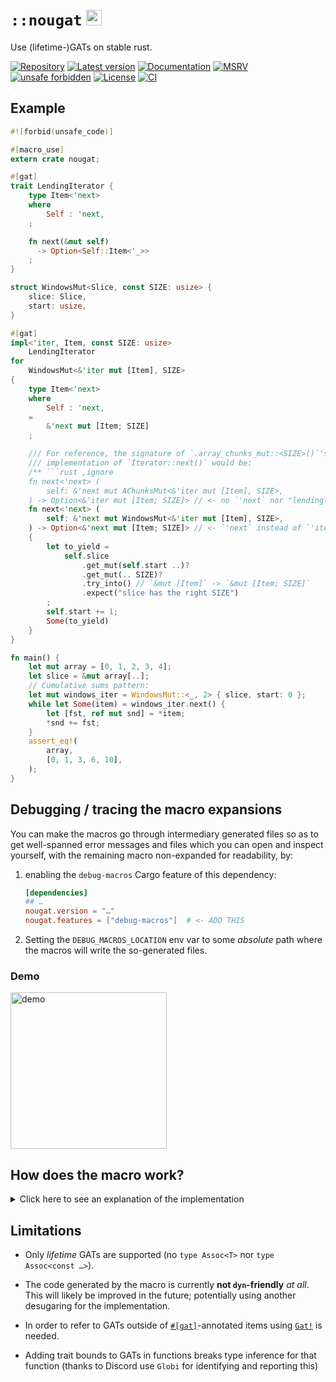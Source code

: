 # `::nougat` <a href="https://www.flaticon.com/free-icon/nougat_2255580"><img src="https://user-images.githubusercontent.com/9920355/170709986-aaa13f92-0faf-4b5d-89c9-6463b6b3d49b.png" title="nougat logo from https://www.flaticon.com/free-icon/nougat_2255580" alt="nougat logo" width="25" /></a>

Use (lifetime-)GATs on stable rust.

[![Repository](https://img.shields.io/badge/repository-GitHub-brightgreen.svg)](
https://github.com/danielhenrymantilla/nougat.rs)
[![Latest version](https://img.shields.io/crates/v/nougat.svg)](
https://crates.io/crates/nougat)
[![Documentation](https://docs.rs/nougat/badge.svg)](
https://docs.rs/nougat)
[![MSRV](https://img.shields.io/badge/MSRV-1.60.0-white)](
https://gist.github.com/danielhenrymantilla/8e5b721b3929084562f8f65668920c33)
[![unsafe forbidden](https://img.shields.io/badge/unsafe-forbidden-success.svg)](
https://github.com/rust-secure-code/safety-dance/)
[![License](https://img.shields.io/crates/l/nougat.svg)](
https://github.com/danielhenrymantilla/nougat.rs/blob/master/LICENSE-ZLIB)
[![CI](https://github.com/danielhenrymantilla/nougat.rs/workflows/CI/badge.svg)](
https://github.com/danielhenrymantilla/nougat.rs/actions)

<!-- Templated by `cargo-generate` using https://github.com/danielhenrymantilla/proc-macro-template -->

## Example

```rust
#![forbid(unsafe_code)]

#[macro_use]
extern crate nougat;

#[gat]
trait LendingIterator {
    type Item<'next>
    where
        Self : 'next,
    ;

    fn next(&mut self)
      -> Option<Self::Item<'_>>
    ;
}

struct WindowsMut<Slice, const SIZE: usize> {
    slice: Slice,
    start: usize,
}

#[gat]
impl<'iter, Item, const SIZE: usize>
    LendingIterator
for
    WindowsMut<&'iter mut [Item], SIZE>
{
    type Item<'next>
    where
        Self : 'next,
    =
        &'next mut [Item; SIZE]
    ;

    /// For reference, the signature of `.array_chunks_mut::<SIZE>()`'s
    /// implementation of `Iterator::next()` would be:
    /** ```rust ,ignore
    fn next<'next> (
        self: &'next mut AChunksMut<&'iter mut [Item], SIZE>,
    ) -> Option<&'iter mut [Item; SIZE]> // <- no `'next` nor "lending-ness"! ``` */
    fn next<'next> (
        self: &'next mut WindowsMut<&'iter mut [Item], SIZE>,
    ) -> Option<&'next mut [Item; SIZE]> // <- `'next` instead of `'iter`: lending!
    {
        let to_yield =
            self.slice
                .get_mut(self.start ..)?
                .get_mut(.. SIZE)?
                .try_into() // `&mut [Item]` -> `&mut [Item; SIZE]`
                .expect("slice has the right SIZE")
        ;
        self.start += 1;
        Some(to_yield)
    }
}

fn main() {
    let mut array = [0, 1, 2, 3, 4];
    let slice = &mut array[..];
    // Cumulative sums pattern:
    let mut windows_iter = WindowsMut::<_, 2> { slice, start: 0 };
    while let Some(item) = windows_iter.next() {
        let [fst, ref mut snd] = *item;
        *snd += fst;
    }
    assert_eq!(
        array,
        [0, 1, 3, 6, 10],
    );
}
```

## Debugging / tracing the macro expansions

You can make the macros go through intermediary generated files so as to get
well-spanned error messages and files which you can open and inspect yourself,
with the remaining macro non-expanded for readability, by:

 1. enabling the `debug-macros` Cargo feature of this dependency:

    ```toml
    [dependencies]
    ## …
    nougat.version = "…"
    nougat.features = ["debug-macros"]  # <- ADD THIS
    ```

 1. Setting the `DEBUG_MACROS_LOCATION` env var to some _absolute_ path where
    the macros will write the so-generated files.

### Demo

[<img src="https://i.imgur.com/0yyQVJf.gif" height="250" alt="demo"/>](
https://i.imgur.com/0yyQVJf.gif)

## How does the macro work?

<details><summary>Click here to see an explanation of the implementation</summary>

#### Some historical context

 1. **2021/02/24**: [Experimentation with `for<'lt> Trait<'lt>` as a super-trait
    to emulate GATs](https://rust-lang.zulipchat.com/#narrow/stream/122651-general/topic/What.20will.20GATs.20allow.20streaming.20iterators.20to.20do.20differently.3F/near/228154288)

      - (I suspect there may even be previous experimentations and usages over
        URLO; but I just can't find them at the moment)

    This already got GATs almost done, but for two things, regarding which I did
    complain at the time 😅:

      - The `Trait<'lt>` embedded _all_ the associated items, including the
        methods, and not just the associated "generic" type.

        This, in turn, could lead to problems if these other items relied on
        the associated type being _fully generic_, as I observe [here](
        https://rust-lang.zulipchat.com/#narrow/stream/122651-general/topic/What.20will.20GATs.20allow.20streaming.20iterators.20to.20do.20differently.3F/near/229123071), on the **2021/03/06**.

      - I was unable to express the `where Self : 'next` GAT-bounds.

 1. **2021/03/08**: [I officially mention the workaround for
    "_late_/`for`-quantifying `where T : 'lt`" clauses thanks implicit bounds
    on types such as `&'lt T`](https://users.rust-lang.org/t/how-to-end-borrow-in-this-code/72719/2?u=yandros).

<details><summary>Click to see even more context</summary>

  - I don't think I fully came out with this idea by myself; it's a bit fuzzy
    but I vaguely recall URLO user `steffahn` working with similar shenanigans
    and I clearly remember somebody over the Rust discord (was it `Kestrer`?)
    pointing out the implicit bound hack.

      - For those interested, I used this technique, later on, to work around
        a nasty "overly restrictive lifetime-bound in higher-order closure
        context" issue in [a very detailed URLO post that I think you'll find
        interesting](https://users.rust-lang.org/t/argument-requires-that-is-borrowed-for-static/66503/2?u=yandros).

    So all this, around that time became "advanced knowledge" shared amongst
    some URLO regulars (such as `steffahn` and `quinedot`), but never really
    actioned from there on: the idea was to wait for the _proper solution_, that
    is, GATs.

  - Nonetheless, I started pondering about the idea of this very crate, dubbed
    `autogatic` at the time:

      - [post summary](https://rust-lang.zulipchat.com/#narrow/stream/213817-t-lang/topic/Understanding.20the.20motivations.20for.20GATs/near/269116316)

      - [a post with near identical examples to what this crate currently
        offers](https://rust-lang.zulipchat.com/#narrow/stream/213817-t-lang/topic/Understanding.20the.20motivations.20for.20GATs/near/269293332)

      - Sadly the proposal was received rather coldly: GATs were very close to
        stabilization, so a tool to automate a workaround/polyfill that was
        expected to quickly become stale was not deemed useful.

        So I waited. And waited. Finally the stabilization issue was opened,
        and… kind of "shut down" (more precisely, delayed until a bunch of
        aspects can be sorted out, see that issue for more info). And truth be
        told, the arguments not to stabilize right now seem quite legitimate
        and well-founded, imho, even if I still hope for a mid-term
        stabilization of the issue.

        What all that made was justify my `autogatic` idea, and so I committed
        to writing that prototypical idea I had in mind: `nougat` was born 🙂

  - At which point [user `Jannis Harder` chimed in and suggested another
    implementation / alternative to polyfilling GATs](
    https://rust-lang.zulipchat.com/#narrow/stream/213817-t-lang/topic/Understanding.20the.20motivations.20for.20GATs/near/269877227):

     1. to use the "standard GAT workaround" to define a HKT trait:

        ```rust
        trait WithLifetime<'lt> {
            type T;
        }

        trait HKT : for<'any> WithLifetime<'any> {}
        impl<T : ?Sized + for<'any> WithLifetime<'any>> HKT for T {}
        ```

     1. And then, to replace `type Assoc<'lt>;` with:

        ```rust ,ignore
        type Assoc : ?Sized + HKT;
        ```

          - and use `<Self::Assoc as WithLifetime<'lt>>::T` instead of
            `Self::Assoc<'lt>` when resolving the type with a concrete lifetime.

     1. So as to, on the implementor side, use:

        ```rust ,ignore
        impl LendingIterator for Thing {
         // type Item
         //     <'next>
         //     = &'next str
         // ;
            type Item           = dyn
                for<'next>      WithLifetime<'next, T
                = &'next str
            >;
            // formatted:
            type Item = dyn for<'next> WithLifetime<'next, T = &'next str>;
        }
        ```

          - (or use `for<…> fn…` pointers, but in
            practice they don't work as well as `dyn for<…> Trait`s)

    This approach has a certain number of drawbacks (implicit bounds are harder
    (but not impossible!) to squeeze in), and when `Assoc<'lt>` has bounds of its
    own, a dedicated `HKT` trait featuring such bounds on `T` seems to be needed.

    That being said, this `HKT`-based approach has the advantage of being the only
    one that is remotely capable of being `dyn`-friendly(-ish), which is not the
    case for the "classical workaround" approach.

    See `Sabrina Jewson`'s blog post below to see a more in-depth comparison of
    these two approaches.

</details>

#### The actual explanation

As I was bracing myself to spend hours detailing these tricks 😅, luckily for
me, I learned that somebody had already done all that work, with definitely
nicer prose than mine: `Sabrina Jewson` 🙏. She has written a very complete and
thorough blog post about GATs, their stable polyfills, and how they compare with
each other (funnily enough, [GATs are currently _worse_ than their polyfills
since due to a compiler bug whenever one adds a trait bound to a GAT, then the
GAT in question ends up having to be `: 'static`](
https://rust-lang.zulipchat.com/#narrow/stream/122651-general/topic/.E2.9C.94.20GAT.20LendingIterator.3A.3Achain.20Issue/near/278176903),
for no actual reason other than the compiler brain-farting on it).

Here is the link to said blog post, pointing directly at the workaround that
this crate happens to be using, but feel free to remove the anchor and read the
full post, it's definitely worth it:

> # <a href="https://sabrinajewson.org/blog/the-better-alternative-to-lifetime-gats#hrtb-supertrait">📕 _The Better Alternative to Lifetime GATs_ – by Sabrina Jewson 📕</a>

___

</details>

## Limitations

  - Only _lifetime_ GATs are supported (no `type Assoc<T>` nor
    `type Assoc<const …>`).

  - The code generated by the macro is currently **not `dyn`-friendly** _at all_.
    This will likely be improved in the future; potentially using another
    desugaring for the implementation.

  - In order to refer to GATs outside of
    <code>[#\[gat\]]</code>-annotated items using [`Gat!`] is needed.

  - Adding trait bounds to GATs in functions breaks type inference for that
    function (thanks to Discord use `Globi` for identifying and reporting this)


[`Gat!`]: https://docs.rs/nougat/0.1.*/nougat/macro.Gat.html
[#\[gat\]]: https://docs.rs/nougat/0.1.*/nougat/att.gat.html
